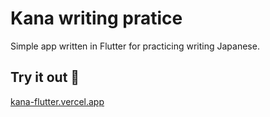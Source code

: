 # Kana writing pratice

Simple app written in Flutter for practicing writing Japanese.

## Try it out 🚀
[kana-flutter.vercel.app](https://kana-flutter.vercel.app)
